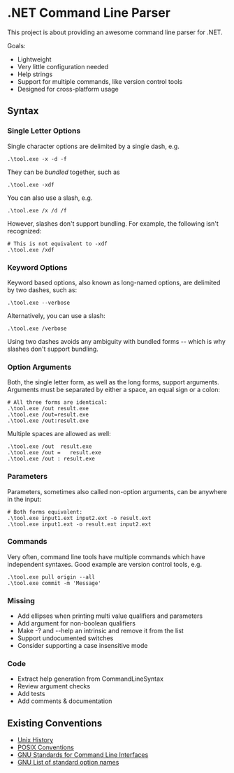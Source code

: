 # .NET Command Line Parser

This project is about providing an awesome command line parser for .NET.

Goals:

 - Lightweight
 - Very little configuration needed
 - Help strings
 - Support for multiple commands, like version control tools
 - Designed for cross-platform usage

## Syntax

### Single Letter Options

Single character options are delimited by a single dash, e.g.

    .\tool.exe -x -d -f

They can be *bundled* together, such as

    .\tool.exe -xdf

You can also use a slash, e.g.

    .\tool.exe /x /d /f

However, slashes don't support bundling. For example, the following isn't
recognized:

    # This is not equivalent to -xdf
    .\tool.exe /xdf

### Keyword Options

Keyword based options, also known as long-named options, are delimited by two
dashes, such as:

    .\tool.exe --verbose

Alternatively, you can use a slash:

    .\tool.exe /verbose

Using two dashes avoids any ambiguity with bundled forms -- which is why
slashes don't support bundling.

### Option Arguments

Both, the single letter form, as well as the long forms, support arguments.
Arguments must be separated by either a space, an equal sign or a colon:

    # All three forms are identical:
    .\tool.exe /out result.exe
    .\tool.exe /out=result.exe
    .\tool.exe /out:result.exe

Multiple spaces are allowed as well:

    .\tool.exe /out  result.exe
    .\tool.exe /out =   result.exe
    .\tool.exe /out : result.exe

### Parameters

Parameters, sometimes also called non-option arguments, can be anywhere in the
input:

    # Both forms equivalent:
    .\tool.exe input1.ext input2.ext -o result.ext
    .\tool.exe input1.ext -o result.ext input2.ext

### Commands

Very often, command line tools have multiple commands which have independent
syntaxes. Good example are version control tools, e.g.

    .\tool.exe pull origin --all
    .\tool.exe commit -m 'Message'

### Missing

- Add ellipses when printing multi value qualifiers and parameters
- Add argument for non-boolean qualifiers
- Make -? and --help an intrinsic and remove it from the list
- Support undocumented switches
- Consider supporting a case insensitive mode

### Code

- Extract help generation from CommandLineSyntax
- Review argument checks
- Add tests
- Add comments & documentation

## Existing Conventions

* [Unix History][Unix-History]
* [POSIX Conventions][POSIX-Conventions]
* [GNU Standards for Command Line Interfaces][GNU]
* [GNU List of standard option names][GNU-Options]

[Unix-History]: http://catb.org/~esr/writings/taoup/html/ch10s05.html
[POSIX-Conventions]: http://www.cs.unicam.it/piergallini/home/materiale/gc/java/essential/attributes/_posix.html
[GNU]: http://www.gnu.org/prep/standards/html_node/Command_002dLine-Interfaces.html
[GNU-Options]: http://www.gnu.org/prep/standards/html_node/Option-Table.html#Option-Table
